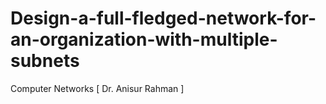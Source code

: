 # Design-a-full-fledged-network-for-an-organization-with-multiple-subnets
Computer Networks [ Dr. Anisur Rahman ]
